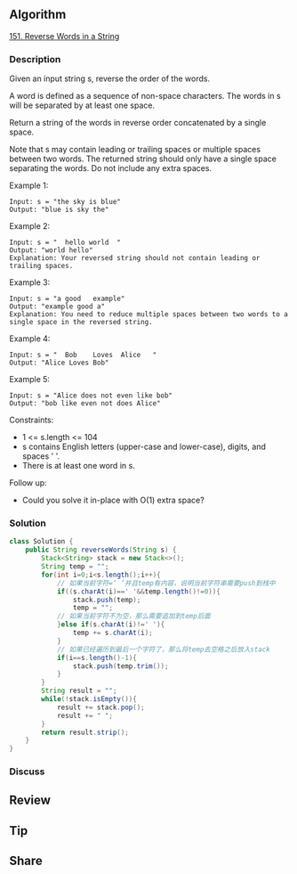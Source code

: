 ## Algorithm

[151. Reverse Words in a String](https://leetcode.com/problems/reverse-words-in-a-string/)

### Description

Given an input string s, reverse the order of the words.

A word is defined as a sequence of non-space characters. The words in s will be separated by at least one space.

Return a string of the words in reverse order concatenated by a single space.

Note that s may contain leading or trailing spaces or multiple spaces between two words. The returned string should only have a single space separating the words. Do not include any extra spaces.

Example 1:

```
Input: s = "the sky is blue"
Output: "blue is sky the"
```

Example 2:

```
Input: s = "  hello world  "
Output: "world hello"
Explanation: Your reversed string should not contain leading or trailing spaces.
```

Example 3:

```
Input: s = "a good   example"
Output: "example good a"
Explanation: You need to reduce multiple spaces between two words to a single space in the reversed string.
```

Example 4:

```
Input: s = "  Bob    Loves  Alice   "
Output: "Alice Loves Bob"
```

Example 5:

```
Input: s = "Alice does not even like bob"
Output: "bob like even not does Alice"
```

Constraints:

- 1 <= s.length <= 104
- s contains English letters (upper-case and lower-case), digits, and spaces ' '.
- There is at least one word in s.

Follow up:

- Could you solve it in-place with O(1) extra space?

### Solution

```java
class Solution {
    public String reverseWords(String s) {
        Stack<String> stack = new Stack<>();
        String temp = "";
        for(int i=0;i<s.length();i++){
            // 如果当前字符=‘ ’并且temp有内容，说明当前字符串需要push到栈中
            if((s.charAt(i)==' '&&temp.length()!=0)){
                stack.push(temp);
                temp = "";
            // 如果当前字符不为空，那么需要追加到temp后面
            }else if(s.charAt(i)!=' '){
                temp += s.charAt(i);
            }
            // 如果已经遍历到最后一个字符了，那么将temp去空格之后放入stack
            if(i==s.length()-1){
                stack.push(temp.trim());
            }
        }
        String result = "";
        while(!stack.isEmpty()){
            result += stack.pop();
            result += " ";
        }
        return result.strip();
    }
}
```

### Discuss

## Review


## Tip


## Share
